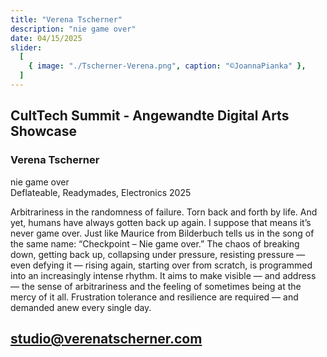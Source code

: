 ```yaml
---
title: "Verena Tscherner"
description: "nie game over"
date: 04/15/2025
slider:
  [
    { image: "./Tscherner-Verena.png", caption: "©JoannaPianka" },
  ]
---
```

## CultTech Summit - Angewandte Digital Arts Showcase 
### Verena Tscherner

nie game over<br/>
Deflateable, Readymades, Electronics
2025<br/>

Arbitrariness in the randomness of failure. Torn back and forth by life. And yet, humans have
always gotten back up again. I suppose that means it’s never game over. Just like Maurice from
Bilderbuch tells us in the song of the same name: “Checkpoint – Nie game over.”
The chaos of breaking down, getting back up, collapsing under pressure, resisting pressure —
even defying it — rising again, starting over from scratch, is programmed into an increasingly
intense rhythm. It aims to make visible — and address — the sense of arbitrariness and the
feeling of sometimes being at the mercy of it all. Frustration tolerance and resilience are required
— and demanded anew every single day.


## studio@verenatscherner.com 